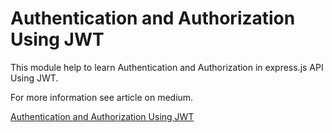 # Authentication and Authorization Using JWT
This module help to learn Authentication and Authorization in express.js API Using JWT.

For more information see article on medium.

[Authentication and Authorization Using JWT](https://medium.com/@dharmendraprajapati9503/authentication-and-authorization-using-jwt-json-web-token-b94022dc2509)
